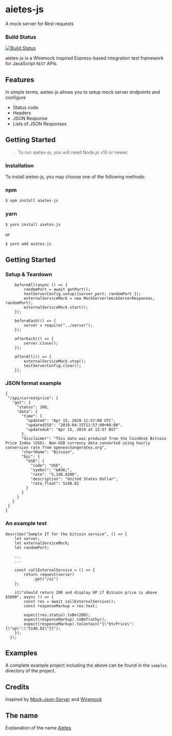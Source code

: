 # aietes-js
A mock server for Rest requests

### Build Status
[![Build Status](https://travis-ci.com/dtobe/aietes-js.svg?token=vnspnEo4jpC1xxuzG92q&branch=master)](https://travis-ci.com/dtobe/aietes-js)


aietes-js is a Wiremock inspired Express-based integration test framework for JavaScript `REST` APIs. 


## Features

In simple terms, aietes-js allows you to setup mock server endpoints and configure

- Status code
- Headers
- JSON Response
- Lists of JSON Responses


## Getting Started
>To run aietes-js, you will need Node.js v10 or newer.

### Installation 
To install aietes-js, you may choose one of the following methods:

### npm
```sh
$ npm install aietes-js
```

### yarn
```sh
$ yarn install aietes-js
```
or
```sh
$ yarn add aietes-js
```
## Getting Started

### Setup & Teardown
```
    beforeAll(async () => {
        randomPort = await getPort();
        testServerConfig.setup({server_port: randomPort });
        externalServiceMock = new MockServer(mockServerResponses, randomPort);
        externalServiceMock.start();
    });

    beforeEach(() => {
        server = require("../server");
    });

    afterEach(() => {
        server.close();
    });

    afterAll(() => {
        externalServiceMock.stop();
        testServerConfig.clear();
    });
```
### JSON format example
```
{                                        
 "/api/currentprice": {                                                      
   "get": {                                                      
     "status": 200,                                                      
     "data": {                                        
       "time": {
         "updated": "Apr 15, 2019 11:57:00 UTC",
         "updatedISO": "2019-04-15T11:57:00+00:00",
         "updateduk": "Apr 15, 2019 at 12:57 BST"
       },
       "disclaimer": "This data was produced from the CoinDesk Bitcoin Price Index (USD). Non-USD currency data converted using hourly conversion rate from openexchangerates.org",
       "chartName": "Bitcoin",
       "bpi": {
         "USD": {
           "code": "USD",
           "symbol": "&#36;",
           "rate": "5,148.8200",
           "description": "United States Dollar",
           "rate_float": 5148.82
         }
       }
     }
   }
 }
}
```
### An example test

```
describe("Sample IT for the bitcoin service", () => {
    let server;
    let externalServiceMock;
    let randomPort;

    ...
    ...
    
    const callExternalService = () => {
        return request(server)
            .get("/ui")
    };

    it("should return 200 and display UP if Bitcoin price is above $5000", async () => {
        const res = await callExternalService();
        const responseMarkup = res.text;

        expect(res.status).toBe(200);
        expect(responseMarkup).toBeTruthy();
        expect(responseMarkup).toContain("{\"btcPrice\":{\"up\":\"5148.82\"}}");
    });
  });
```
## Examples
A complete example project including the above can be found in the `samples` directory of the project.

## Credits
Inspired by [Mock-Json-Server](https://www.npmjs.com/package/mock-json-server) and [Wiremock](http://wiremock.org)

## The name
Explanation of the name [Aietes](https://en.wikipedia.org/wiki/Ae%C3%ABtes#Jason_and_the_Argonauts)

